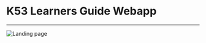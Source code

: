 # K53 Learners Guide Webapp
---
![Landing page](https://preview.ibb.co/iv95bd/screencapture_localhost_8080_2018_06_23_12_25_01.png)